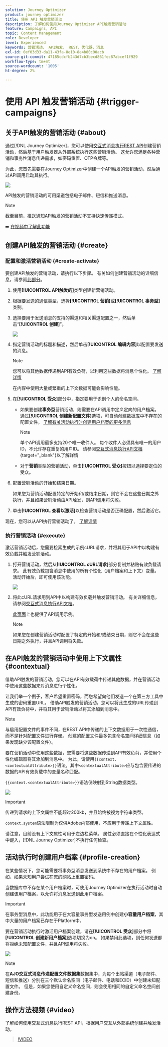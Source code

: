 ```yaml
---
solution: Journey Optimizer
product: journey optimizer
title: 使用 API 触发营销活动
description: 了解如何使用Journey Optimizer API触发营销活动
feature: Campaigns, API
topic: Content Management
role: Developer
level: Experienced
keywords: 营销活动， API触发， REST，优化器，消息
exl-id: 0ef03d33-da11-43fa-8e10-8e4b80c90acb
source-git-commit: 47185cdcfb243d7cb3becd861fec87abcef1f929
workflow-type: tm+mt
source-wordcount: '1005'
ht-degree: 2%

---
```


# 使用 API 触发营销活动 {#trigger-campaigns}

## 关于API触发的营销活动 {#about}

通过[!DNL Journey Optimizer]，您可以使用[交互式消息执行REST API](https://developer.adobe.com/journey-optimizer-apis/references/messaging/#tag/execution)创建营销活动，然后基于用户触发器从外部系统执行这些营销活动。 这允许您满足各种营销和事务性消息传递需求，如密码重置、OTP令牌等。

为此，您首先需要在Journey Optimizer中创建一个API触发的营销活动，然后通过API调用启动其执行。

![](../rn/assets/do-not-localize/api-triggered.gif)

API触发的营销活动的可用渠道包括电子邮件、短信和推送消息。

>[!NOTE]
>
>截至目前，推送通知API触发的营销活动不支持快速传递模式。

➡️ [在视频中了解此功能](#video)

## 创建API触发的营销活动 {#create}

### 配置和激活营销活动 {#create-activate}

要创建API触发的营销活动，请执行以下步骤。 有关如何创建营销活动的详细信息，请参阅[此部分](create-campaign.md)。

1. 使用&#x200B;**[!UICONTROL API触发的]**&#x200B;类型创建新营销活动。

1. 根据要发送的通信类型，选择&#x200B;**[!UICONTROL 营销]**&#x200B;或&#x200B;**[!UICONTROL 事务型]**&#x200B;类别。

1. 选择要用于发送消息的支持的渠道和相关渠道配置之一，然后单击“**[!UICONTROL 创建]**”。

   ![](assets/api-triggered-type.png)

1. 指定营销活动的标题和描述，然后单击&#x200B;**[!UICONTROL 编辑内容]**&#x200B;以配置要发送的消息。

   >[!NOTE]
   >
   >您可以将其他数据传递到API有效负荷，以利用这些数据将消息个性化。 [了解详情](#contextual)
   >
   >在内容中使用大量或繁重的上下文数据可能会影响性能。

1. 在&#x200B;**[!UICONTROL 受众]**&#x200B;部分中，指定要用于识别个人的命名空间。

   * 如果要创建&#x200B;**事务型**&#x200B;营销活动，则需要在API调用中定义定向的用户档案。 通过&#x200B;**[!UICONTROL 创建新配置文件]**&#x200B;选项，可自动创建数据库中不存在的配置文件。 [了解有关活动执行时创建用户档案的更多信息](#profile-creation)

     >[!NOTE]
     >
     >单个API调用最多支持20个唯一收件人。 每个收件人必须具有唯一的用户ID，不允许存在重复的用户ID。 请参阅[交互式消息执行API文档](https://developer.adobe.com/journey-optimizer-apis/references/messaging/#tag/execution/operation/postIMUnitaryMessageExecution){target="_blank"}以了解详情

   * 对于&#x200B;**营销**&#x200B;类型的营销活动，单击&#x200B;**[!UICONTROL 受众]**&#x200B;按钮以选择要定位的受众。

1. 配置营销活动的开始和结束日期。

   如果您为营销活动配置特定的开始和/或结束日期，则它不会在这些日期之外执行，并且如果营销活动由API触发，则API调用将失败。

1. 单击&#x200B;**[!UICONTROL 查看以激活]**&#x200B;以检查营销活动是否正确配置，然后激活它。

现在，您可以从API执行营销活动了。 [了解详情](#execute)

### 执行营销活动 {#execute}

激活营销活动后，您需要检索生成的示例cURL请求，并将其用于API中以构建有效负载并触发营销活动。

1. 打开营销活动，然后从&#x200B;**[!UICONTROL cURL请求]**&#x200B;部分复制并粘贴有效负载请求。 此有效负载包含消息中使用的所有个性化（用户档案和上下文）变量。 活动开始后，即可使用该功能。

   ![](assets/api-triggered-curl.png)

1. 将此cURL请求用到API中以构建有效负载并触发营销活动。 有关详细信息，请参阅[交互式消息执行API文档](https://developer.adobe.com/journey-optimizer-apis/references/messaging/#tag/execution)。


   [此页面](https://developer.adobe.com/journey-optimizer-apis/references/messaging-samples/)上也提供了API调用示例。

   >[!NOTE]
   >
   >如果您在创建营销活动时配置了特定的开始和/或结束日期，则它不会在这些日期之外执行，并且API调用将失败。

## 在API触发的营销活动中使用上下文属性 {#contextual}

借助API触发的营销活动，您可以在API有效载荷中传递其他数据，并在营销活动中使用这些数据来对消息进行个性化。

让我们举一个例子，客户希望重置密码，而您希望向他们发送一个在第三方工具中生成的密码重置URL。 借助API触发的营销活动，您可以将此生成的URL传递到API有效负荷中，并将其用于营销活动以将其添加到消息中。

>[!NOTE]
>
>与启用配置文件的事件不同，在REST API中传递的上下文数据用于一次性通信，而不是针对配置文件进行存储。 创建的配置文件最多包含命名空间详细信息（如果发现缺少该配置文件）。

要在营销活动中使用这些数据，您需要将这些数据传递到API有效负荷，并使用个性化编辑器将其添加到消息中。 为此，请使用`{{context.<contextualAttribute>}}`语法，其中`<contextualAttribute>`应与包含要传递的数据的API有效负载中的变量名称匹配。

`{{context.<contextualAttribute>}}`语法仅映射到String数据类型。

![](assets/api-triggered-context.png)


>[!IMPORTANT]
>
>传递到请求的上下文属性不能超过200kb，并且始终被视为字符串类型。
>
>`context.system`语法限制为仅供Adobe内部使用，不应用于传递上下文属性。

请注意，目前没有上下文属性可用于左边栏菜单。 属性必须直接在个性化表达式中键入，[!DNL Journey Optimizer]不执行任何检查。

## 活动执行时创建用户档案 {#profile-creation}

在某些情况下，您可能需要将事务型消息发送到系统中不存在的用户档案。 例如，如果未知用户尝试在您的网站上重置密码。

当数据库中不存在某个用户档案时，可使用Journey Optimizer在执行活动时自动创建该用户档案，以允许将消息发送到此用户档案。

>[!IMPORTANT]
>
>在事务型消息中，此功能用于在大容量事务型发送用例中创建&#x200B;**小容量用户档案**，其中大量的用户档案已存在于Platform中。

要在营销活动执行时激活用户档案创建，请在&#x200B;**[!UICONTROL 受众]**&#x200B;部分中将&#x200B;**[!UICONTROL 创建新用户档案]**&#x200B;选项切换为on。 如果禁用此选项，则任何发送都将拒绝未知配置文件，并且API调用将失败。

![](assets/api-triggered-create-profile.png)

>[!NOTE]
>
>在&#x200B;**AJO交互式消息传递配置文件数据集**&#x200B;数据集中，为每个出站渠道（电子邮件、短信和推送）分别在三个默认命名空间（电子邮件、电话和ECID）中创建未知配置文件。 但是，如果您使用自定义命名空间，则会使用相同的自定义命名空间创建身份。

## 操作方法视频 {#video}

了解如何使用交互式消息执行REST API，根据用户交互从外部系统创建并触发活动。

>[!VIDEO](https://video.tv.adobe.com/v/3425358?quality=12)
